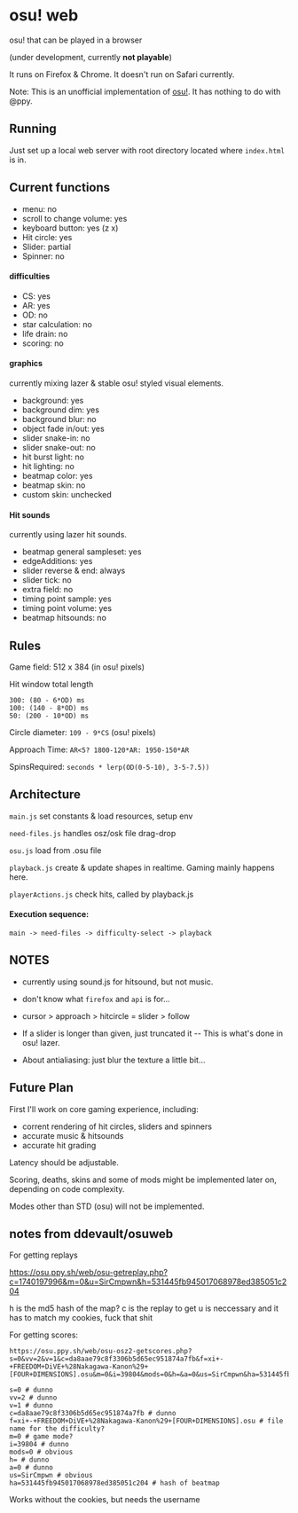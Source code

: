 # osu! web

osu! that can be played in a browser

(under development, currently **not playable**)

It runs on Firefox & Chrome. It doesn't run on Safari currently.

Note: This is an unofficial implementation of [osu!](https://osu.ppy.sh). It has nothing to do with @ppy.

## Running

Just set up a local web server with root directory located where `index.html` is in.

## Current functions

- menu: no
- scroll to change volume: yes
- keyboard button: yes (z x)
- Hit circle: yes
- Slider: partial
- Spinner: no

#### difficulties

- CS: yes
- AR: yes
- OD: no
- star calculation: no
- life drain: no
- scoring: no

#### graphics

currently mixing lazer & stable osu! styled visual elements.

- background: yes
- background dim: yes
- background blur: no
- object fade in/out: yes
- slider snake-in: no
- slider snake-out: no
- hit burst light: no
- hit lighting: no
- beatmap color: yes
- beatmap skin: no
- custom skin: unchecked

#### Hit sounds

currently using lazer hit sounds.

- beatmap general sampleset: yes
- edgeAdditions: yes
- slider reverse & end: always
- slider tick: no
- extra field: no
- timing point sample: yes
- timing point volume: yes
- beatmap hitsounds: no

## Rules

Game field: 512 x 384 (in osu! pixels)

Hit window total length

	300: (80 - 6*OD) ms
	100: (140 - 8*OD) ms
	50: (200 - 10*OD) ms

Circle diameter: `109 - 9*CS` (osu! pixels)

Approach Time: `AR<5? 1800-120*AR: 1950-150*AR`

SpinsRequired: `seconds * lerp(OD(0-5-10), 3-5-7.5))`


## Architecture

`main.js`
	set constants & load resources, setup env

`need-files.js`
	handles osz/osk file drag-drop

`osu.js`
	load from .osu file
	
`playback.js`
	create & update shapes in realtime. Gaming mainly happens here. 
	
`playerActions.js`
	check hits, called by playback.js

#### Execution sequence:

	main -> need-files -> difficulty-select -> playback


## NOTES

- currently using sound.js for hitsound, but not music.

- don't know what `firefox` and `api` is for...

- cursor > approach > hitcircle = slider > follow

- If a slider is longer than given, just truncated it -- This is what's done in osu! lazer.

- About antialiasing: just blur the texture a little bit...


## Future Plan

First I'll work on core gaming experience, including:

- corrent rendering of hit circles, sliders and spinners
- accurate music & hitsounds
- accurate hit grading

Latency should be adjustable.

Scoring, deaths, skins and some of mods might be implemented later on, depending on code complexity.

Modes other than STD (osu) will not be implemented.


## notes from ddevault/osuweb

For getting replays

https://osu.ppy.sh/web/osu-getreplay.php?c=1740197996&m=0&u=SirCmpwn&h=531445fb945017068978ed385051c204

h is the md5 hash of the map?
c is the replay to get
u is neccessary and it has to match my cookies, fuck that shit

For getting scores:

```
https://osu.ppy.sh/web/osu-osz2-getscores.php?s=0&vv=2&v=1&c=da8aae79c8f3306b5d65ec951874a7fb&f=xi+-+FREEDOM+DiVE+%28Nakagawa-Kanon%29+[FOUR+DIMENSIONS].osu&m=0&i=39804&mods=0&h=&a=0&us=SirCmpwn&ha=531445fb945017068978ed385051c204
```

```
s=0 # dunno
vv=2 # dunno
v=1 # dunno
c=da8aae79c8f3306b5d65ec951874a7fb # dunno
f=xi+-+FREEDOM+DiVE+%28Nakagawa-Kanon%29+[FOUR+DIMENSIONS].osu # file name for the difficulty?
m=0 # game mode?
i=39804 # dunno
mods=0 # obvious
h= # dunno
a=0 # dunno
us=SirCmpwn # obvious
ha=531445fb945017068978ed385051c204 # hash of beatmap
```

Works without the cookies, but needs the username
